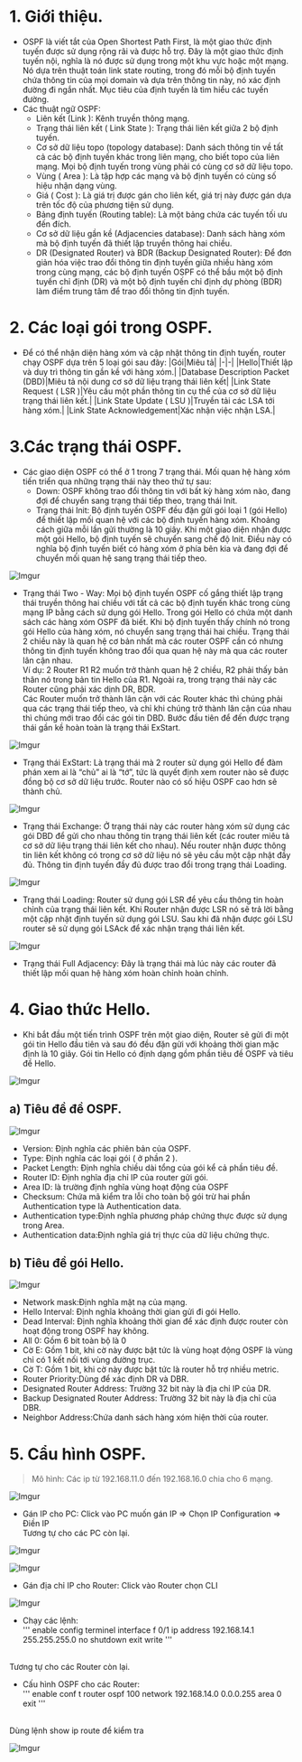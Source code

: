 # 1. Giới thiệu.
* OSPF là viết tắt của Open Shortest Path First, là một giao thức định tuyến được sử dụng rộng rãi và được hỗ trợ. Đây là một giao thức định tuyến nội, nghĩa là nó được sử dụng trong một khu vực hoặc một mạng. Nó dựa trên thuật toán link state routing, trong đó mỗi bộ định tuyến chứa thông tin của mọi domain và dựa trên thông tin này, nó xác định đường đi ngắn nhất. Mục tiêu của định tuyến là tìm hiểu các tuyến đường.
* Các thuật ngữ OSPF:
  * Liên kết (Link ): Kênh truyền thông mạng.
  * Trạng thái liên kết ( Link State ): Trạng thái liên kết giữa 2 bộ định tuyến.
  * Cơ sở dữ liệu topo (topology database): Danh sách thông tin về tất cả các bộ định tuyến khác trong liên mạng, cho biết topo của liên mạng. Mọi bộ định tuyến trong vùng phải có cùng cơ sở dữ liệu topo.
  * Vùng ( Area ): Là tập hợp các mạng và bộ định tuyến có cùng số hiệu nhận dạng vùng.
  * Giá ( Cost ): Là giá trị được gán cho liên kết, giá trị này được gán dựa trên tốc độ của phương tiện sử dụng.
  * Bảng định tuyến (Routing table): Là một bảng chứa các tuyến tối ưu đến đích.
  * Cơ sở dữ liệu gần kề (Adjacencies database): Danh sách hàng xóm mà bộ định tuyến đã thiết lập truyền thông hai chiều.
  * DR (Designated Router) và BDR (Backup Designated Router): Để đơn giản hóa việc trao đổi thông tin định tuyến giữa nhiều hàng xóm trong cùng mạng, các bộ định tuyến OSPF có thể bầu một bộ định tuyến chỉ định (DR) và một bộ định tuyến chỉ định dự phòng (BDR) làm điểm trung tâm để trao đổi thông tin định tuyến.

# 2. Các loại gói trong OSPF. 
* Để có thể nhận diện hàng xóm và cập nhật thông tin định tuyến, router chạy OSPF dựa trên 5 loại gói sau đây:
|Gói|Miêu tả|
|-|-|
|Hello|Thiết lập và duy trì thông tin gần kề với hàng xóm.|
|Database Description Packet (DBD)|Miêu tả nội dung cơ sở dữ liệu trạng thái liên kết|
|Link State Request ( LSR )|Yêu cầu một phần thông tin cụ thể của cơ sở dữ liệu trạng thái liên kết.|
|Link State Update ( LSU )|Truyền tải các LSA tới hàng xóm.|
|Link State Acknowledgement|Xác nhận việc nhận LSA.|

# 3.Các trạng thái OSPF.
* Các giao diện OSPF có thể ở 1 trong 7 trạng thái. Mối quan hệ hàng xóm tiến triển qua những trạng thái này theo thứ tự sau:
  * Down: OSPF không trao đổi thông tin với bất kỳ hàng xóm nào, đang đợi để chuyển sang trạng thái tiếp theo, trạng thái Init.
  * Trạng thái Init:  Bộ định tuyến OSPF đều đặn gửi gói loại 1 (gói Hello) để thiết lập mối quan hệ với các bộ định tuyến hàng xóm. Khoảng cách giữa mỗi lần gửi thường là 10 giây. Khi một giao diện nhận được một gói Hello, bộ định tuyến sẽ chuyển sang chế độ Init. Điều này có nghĩa bộ định tuyến biết có hàng xóm ở phía bên kia và đang đợi để chuyển mối quan hệ sang trạng thái tiếp theo.

![Imgur](https://i.imgur.com/7EvZpZU.png)

  * Trạng thái Two - Way: Mọi bộ định tuyến OSPF cố gắng thiết lập trạng thái truyền thông hai chiều với tất cả các bộ định tuyến khác trong cùng mạng IP bằng cách sử dụng gói Hello. Trong gói Hello có chứa một danh sách các hàng xóm OSPF đã biết. Khi bộ định tuyến thấy chính nó trong gói Hello của hàng xóm, nó chuyển sang trạng thái hai chiều. Trạng thái 2 chiều này là quan hệ cơ bản nhất mà các router OSPF cần có nhưng thông tin định tuyến không trao đổi qua quan hệ này mà qua các router lân cận nhau. <br/>
    Ví dụ: 2 Router R1 R2 muốn trở thành quan hệ 2 chiều, R2 phải thấy bản thân nó trong bản tin Hello của R1. Ngoài ra, trong trạng thái này các Router cũng phải xác dịnh DR, BDR. <br/>
    Các Router muốn trở thành lân cận với các Router khác thì chúng phải qua các trạng thái tiếp theo, và chỉ khi chúng trở thành lân cận của nhau thì chúng mới trao đổi các gói tin DBD. Bước đầu tiên để đến được trạng thái gần kề hoàn toàn là trạng thái ExStart. <br/>

![Imgur](https://i.imgur.com/1gbd3D3.png)

* Trạng thái ExStart: Là trạng thái mà 2 router sử dụng gói Hello để đàm phán xem ai là “chủ” ai là “tớ”, tức là quyết định xem router nào sẽ được đồng bộ cơ sở dữ liệu trước. Router nào có số hiệu OSPF cao hơn sẽ thành chủ.

![Imgur](https://i.imgur.com/Qie5exH.png)

* Trạng thái Exchange: Ở trạng thái này các router hàng xóm sử dụng các gói DBD để gửi cho nhau thông tin trạng thái liên kết (các router miêu tả cơ sở dữ liệu trạng thái liên kết cho nhau). Nếu router nhận được thông tin liên kết không có trong cơ sở dữ liệu nó sẽ yêu cầu một cập nhật đầy đủ. Thông tin định tuyến đầy đủ được trao đổi trong trạng thái Loading.

![Imgur](https://i.imgur.com/8KoIrUI.png)

* Trạng thái Loading: Router sử dụng gói LSR để yêu cầu thông tin hoàn chỉnh của trạng thái liên kết. Khi Router nhận được LSR nó sẽ trả lời bằng một cập nhật định tuyến sử dụng gói LSU. Sau khi đã nhận được gói LSU router sẽ sử dụng gói LSAck để xác nhận trạng thái liên kết.

![Imgur](https://i.imgur.com/FVt2FdA.png)

* Trạng thái Full Adjacency: Đây là trạng thái mà lúc này các router đã thiết lập mối quan hệ hàng xóm hoàn chỉnh hoàn chỉnh.

# 4. Giao thức Hello.
* Khi bắt đầu một tiến trình OSPF trên một giao diện, Router sẽ gửi đi một gói tin Hello đầu tiên và sau đó đều đặn gửi với khoảng thời gian mặc định là 10 giây. Gói tin Hello có định dạng gồm phần tiêu đề OSPF và tiêu đề Hello.

![Imgur](https://i.imgur.com/djf9GDj.png)

## a) Tiêu đề đề OSPF.

![Imgur](https://i.imgur.com/UJ5vGwK.png)

* Version: Định nghĩa các phiên bản của OSPF.
* Type: Định nghĩa các loại gói ( ở phần 2 ).
* Packet Length: Định nghĩa chiều dài tổng của gói kể cả phần tiêu đề.
* Router ID: Định nghĩa địa chỉ IP của router gửi gói.
* Area ID: là trường định nghĩa vùng hoạt động của OSPF
* Checksum: Chứa mã kiểm tra lỗi cho toàn bộ gói trừ hai phần Authentication type là Authentication data.
* Authentication type:Định nghĩa phương pháp chứng thực được sử dụng trong Area.
* Authentication data:Định nghĩa giá trị thực của dữ liệu chứng thực.

## b) Tiêu đề gói Hello.

![Imgur](https://i.imgur.com/ClIjrB2.png)

* Network mask:Định nghĩa mặt nạ của mạng.
* Hello Interval: Định nghĩa khoảng thời gian gửi đi gói Hello.
* Dead Interval: Định nghĩa khoảng thời gian để xác định được router còn hoạt động trong OSPF hay không.
* All 0: Gồm 6 bit toàn bộ là 0
* Cờ E: Gồm 1 bit, khi cờ này được bật tức là vùng hoạt động OSPF là vùng chỉ có 1 kết nối tới vùng đường trục.
* Cờ T: Gồm 1 bit, khi cờ này được bật tức là router hỗ trợ nhiều metric.
* Router Priority:Dùng để xác định DR và DBR.
* Designated Router Address: Trường 32 bit này là địa chỉ IP của DR.
* Backup Designated Router Address: Trường 32 bit này là địa chỉ của DBR.
* Neighbor Address:Chứa danh sách hàng xóm hiện thời của router.

# 5. Cẩu hình OSPF.
> Mô hình: Các ip từ 192.168.11.0 đến 192.168.16.0 chia cho 6 mạng.

![Imgur](https://i.imgur.com/2qZrY01.png)

* Gán IP cho PC: Click vào PC muốn gán IP => Chọn IP Configuration => Điền IP <br/>
	Tương tự cho các PC còn lại.
 
 ![Imgur](https://i.imgur.com/PUgh6vL.png)
 
 ![Imgur](https://i.imgur.com/VjPyTMa.png)
 
 * Gán địa chỉ IP cho Router: Click vào Router chọn CLI

![Imgur](https://i.imgur.com/wzMgxhc.png)

* Chạy các lệnh: <br/>
'''
enable
config terminel
interface f 0/1
ip address 192.168.14.1 255.255.255.0
no shutdown
exit
write 
'''
<br/>
Tương tự cho các Router còn lại.

* Cấu hình OSPF cho các Router: <br/>
'''
enable
conf t
router ospf 100
network 192.168.14.0 0.0.0.255 area 0
exit
'''
<br/>
Dùng lệnh show ip route để kiểm tra <br/>

![Imgur](https://i.imgur.com/cX424uy.png)



























